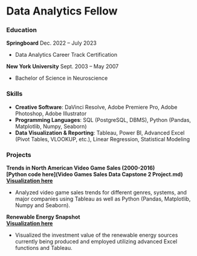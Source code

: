 # Data Analytics Fellow

### Education
**Springboard** 								            		        Dec. 2022 – July 2023
- Data Analytics Career Track Certification

**New York University** 							            		  Sept. 2003 – May 2007
- Bachelor of Science in Neuroscience 

### Skills
- **Creative Software**: DaVinci Resolve, Adobe Premiere Pro, Adobe Photoshop, Adobe Illustrator
- **Programming Languages**: SQL (PostgreSQL, DBMS), Python (Pandas, Matplotlib, Numpy, Seaborn)
- **Data Visualization & Reporting**: Tableau, Power BI, Advanced Excel (Pivot Tables, VLOOKUP, etc.), Linear Regression, Statistical Modeling

### Projects
**Trends in North American Video Game Sales (2000-2016)**<br> 
**[Python code here](Video Games Sales Data Capstone 2 Project.md)**<br>
**[Visualization here](trends.html)**
- Analyzed video game sales trends for different genres, systems, and major companies using Tableau as well as Python (Pandas, Matplotlib, Numpy and Seaborn).

**Renewable Energy Snapshot**<br>
**[Visualization here](viz.html)**<br>
- Visualized the investment value of the renewable energy sources currently being produced and employed utilizing advanced Excel functions and Tableau.
